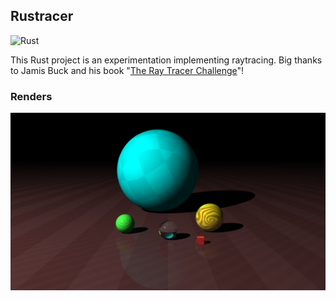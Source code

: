 ## Rustracer

![Rust](https://img.shields.io/badge/rust-%23000000.svg?style=for-the-badge&logo=rust&logoColor=white)

This Rust project is an experimentation implementing raytracing.
Big thanks to Jamis Buck and his book "[The Ray Tracer Challenge](http://raytracerchallenge.com)"! 

### Renders

![Render 1](/renders/render_24-08-22.png)